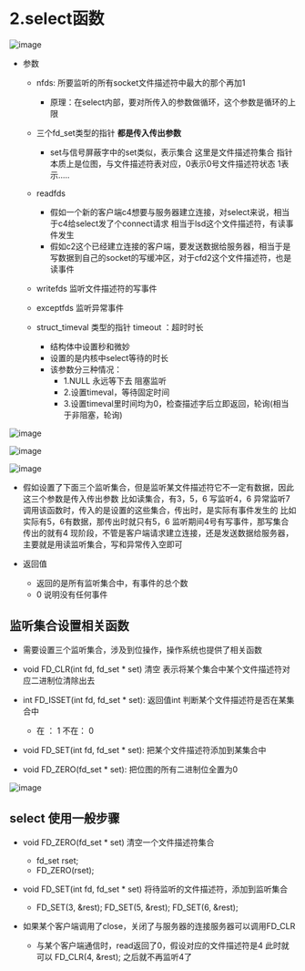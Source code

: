 # 2.select函数  

![image](https://user-images.githubusercontent.com/58176267/179235674-910bbcb8-aa3f-4483-bdcf-8129197d2a68.png)  


* 参数  
    * nfds: 所要监听的所有socket文件描述符中最大的那个再加1  
        * 原理：在select内部，要对所传入的参数做循环，这个参数是循环的上限  
    
    * 三个fd_set类型的指针  **都是传入传出参数**
        * set与信号屏蔽字中的set类似，表示集合  这里是文件描述符集合 指针   本质上是位图，与文件描述符表对应，0表示0号文件描述符状态 1表示..... 
    * readfds
        * 假如一个新的客户端c4想要与服务器建立连接，对select来说，相当于c4给select发了个connect请求   相当于lsd这个文件描述符，有读事件发生  
        * 假如c2这个已经建立连接的客户端，要发送数据给服务器，相当于是写数据到自己的socket的写缓冲区，对于cfd2这个文件描述符，也是读事件  
    * writefds 监听文件描述符的写事件   
    * exceptfds 监听异常事件  
    * struct_timeval 类型的指针 timeout ：超时时长  
        * 结构体中设置秒和微妙
        * 设置的是内核中select等待的时长
        * 该参数分三种情况：
            * 1.NULL 永远等下去 阻塞监听
            * 2.设置timeval，等待固定时间
            * 3.设置timeval里时间均为0，检查描述字后立即返回，轮询(相当于非阻塞，轮询)


![image](https://user-images.githubusercontent.com/58176267/179233256-0071fe3c-6880-41ea-b056-bc2b2661054a.png)  



![image](https://user-images.githubusercontent.com/58176267/179233522-69054e03-0f62-4513-94d2-17e2beaa46a4.png)  



![image](https://user-images.githubusercontent.com/58176267/179228287-a6889b77-5b3f-4e90-a3dd-cf4b609eeb55.png)  


* 假如设置了下面三个监听集合，但是监听某文件描述符它不一定有数据，因此这三个参数是传入传出参数  比如读集合，有3，5，6  写监听4，6 异常监听7  调用该函数时，传入的是设置的这些集合，传出时，是实际有事件发生的   比如实际有5，6有数据，那传出时就只有5，6    监听期间4号有写事件，那写集合传出的就有4   现阶段，不管是客户端请求建立连接，还是发送数据给服务器，主要就是用读监听集合，写和异常传入空即可  


* 返回值
    * 返回的是所有监听集合中，有事件的总个数  
    * 0 说明没有任何事件  



## 监听集合设置相关函数    

* 需要设置三个监听集合，涉及到位操作，操作系统也提供了相关函数  

* void FD_CLR(int fd, fd_set * set) 清空  表示将某个集合中某个文件描述符对应二进制位清除出去
* int FD_ISSET(int fd, fd_set * set): 返回值int 判断某个文件描述符是否在某集合中
    * 在 ： 1   不在： 0 
* void FD_SET(int fd, fd_set * set): 把某个文件描述符添加到某集合中  
* void FD_ZERO(fd_set * set): 把位图的所有二进制位全置为0  



![image](https://user-images.githubusercontent.com/58176267/179235619-a975ce15-2a1b-4639-8e13-8edbf64dc447.png)  



## select 使用一般步骤  


* void FD_ZERO(fd_set * set)  清空一个文件描述符集合  
    * fd_set rset;
    * FD_ZERO(rset);
* void FD_SET(int fd, fd_set * set) 将待监听的文件描述符，添加到监听集合
    *  FD_SET(3, &rest);  FD_SET(5, &rest);  FD_SET(6, &rest);  

* 如果某个客户端调用了close，关闭了与服务器的连接服务器可以调用FD_CLR
    * 与某个客户端通信时，read返回了0，假设对应的文件描述符是4  此时就可以   FD_CLR(4, &rest);  之后就不再监听4了  




